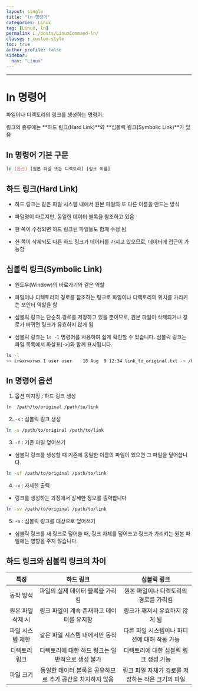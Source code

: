 ```yaml
---
layout: single
title: "ln 명령어"
categories: Linux
tag: [Linux, ln]
permalink : /posts/LinuxCommand-ln/
classes : custom-style
toc: true
author_profile: false
sidebar:
  nav: "Linux"
---
```


<hr>

# ln 명령어

파일이나 디렉토리의 링크를 생성하는 명령어.

링크의 종류에는 **하드 링크(Hard Link)**와 **심볼릭 링크(Symbolic Link)**가 있음

## ln 명령어 기본 구문

```bash
ln [옵션] [원본 파일 또는 디렉토리] [링크 이름]
```

## 하드 링크(Hard Link)

- 하드 링크는 같은 파일 시스템 내에서 원본 파일의 또 다른 이름을 만드는 방식

- 파일명이 다르지만, 동일한 데이터 블록을 참조하고 있음

- 한 쪽이 수정되면 하드 링크된 파일들도 함께 수정 됨

- 한 쪽이 삭제되도 다른 하드 링크가 데이터를 가지고 있으므로, 데이터에 접근이 가능함

## 심볼릭 링크(Symbolic Link)

- 윈도우(Window)의 바로가기와 같은 역할

- 파일이나 디렉토리의 경로를 참조하는 링크로 파일이나 디렉토리의 위치를 가리키는 포인터 역할을 함

- 심볼릭 링크는 단순히 경로를 저장하고 있을 뿐이므로, 원본 파일이 삭제되거나 경로가 바뀌면 링크가 유효하지 않게 됨

- 심볼릭 링크는 `ls -l` 명령어를 사용하여 쉽게 확인할 수 있습니다. 심볼릭 링크는 파일 목록에서 화살표(->)와 함께 표시됩니다.

```bash
ls -l
>> lrwxrwxrwx 1 user user    18 Aug  9 12:34 link_to_original.txt -> /home/user/original.txt
```

## ln 명령어 옵션

1. 옵션 미지정 : 하드 링크 생성

  ```bash
  ln  /path/to/original /path/to/link
  ```

2. `-s` : 심볼릭 링크 생성

  ```bash
  ln -s /path/to/original /path/to/link
  ```

3. `-f` : 기존 파일 덮어쓰기

  - 심볼릭 링크를 생성할 때 기존에 동일한 이름의 파일이 있으면 그 파일을 덮어씁니다.

  ```bash
  ln -sf /path/to/original /path/to/link
  ```

4. `-v` : 자세한 출력

  - 링크를 생성하는 과정에서 상세한 정보를 출력합니다

  ```bash
  ln -sv /path/to/original /path/to/link
  ```

5. `-n` : 심볼릭 링크를 대상으로 덮어쓰기

  - 심볼릭 링크를 새 링크로 덮어쓸 때, 링크 자체를 덮어쓰고 링크가 가리키는 원본 파일에는 영향을 주지 않습니다.


## 하드 링크와 심볼릭 링크의 차이

|        특징       |                         하드 링크                         |                    심볼릭 링크                    |
|:-----------------:|:---------------------------------------------------------:|:-------------------------------------------------:|
|     동작 방식     |              파일의 실제 데이터 블록을 가리킴             |       원본 파일이나 디렉토리의 경로를 가리킴      |
| 원본 파일 삭제 시 |         링크 파일이 계속 존재하고 데이터를 유지함         |           링크가 깨져서 유효하지 않게 됨          |
|  파일 시스템 제한 |               같은 파일 시스템 내에서만 동작              |    다른 파일 시스템이나 파티션에 대해 작동 가능   |
|   디렉토리 링크   |      디렉토리에 대한 하드 링크는 일반적으로 생성 불가     |       디렉토리에 대한 심볼릭 링크 생성 가능       |
|     파일 크기     | 동일한 데이터 블록을 공유하므로 추가 공간을 차지하지 않음 | 링크 파일 자체가 경로를 저장하는 작은 크기의 파일 |
